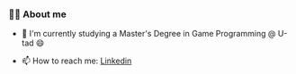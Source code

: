 ### 🐱‍💻 About me 

<!--
**puentemonte/puentemonte** is a ✨ _special_ ✨ repository because its `README.md` (this file) appears on your GitHub profile.

Here are some ideas to get you started:

- 👯 I’m looking to collaborate on ...
- 🤔 I’m looking for help with ...
- 💬 Ask me about ...
- ⚡ Fun fact: ...

- 🔭 I’m currently working on ...
  - 
- 😄 Pronouns: He / Him
-->

- 🌱 I'm currently studying a Master's Degree in Game Programming @ U-tad 😄

<!-- - 🔭 Here's my [Portfolio!](https://puentemonte.github.io/) -->

- 📫 How to reach me: [Linkedin](https://www.linkedin.com/in/erik-zubimendi/) 
